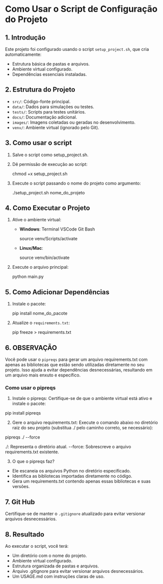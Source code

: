 # Como Usar o Script de Configuração do Projeto

## 1. Introdução

Este projeto foi configurado usando o script `setup_project.sh`, que cria automaticamente:

- Estrutura básica de pastas e arquivos.
- Ambiente virtual configurado.
- Dependências essenciais instaladas.

## 2. Estrutura do Projeto

- `src/`: Código-fonte principal.
- `data/`: Dados para simulações ou testes.
- `tests/`: Scripts para testes unitários.
- `docs/`: Documentação adicional.
- `images/`: Imagens coletadas ou geradas no desenvolvimento.
- `venv/`: Ambiente virtual (ignorado pelo Git).

## 3. Como usar o script

1. Salve o script como setup_project.sh.
2. Dê permissão de execução ao script:

      chmod +x setup_project.sh

3. Execute o script passando o nome do projeto como argumento:

      ./setup_project.sh nome_do_projeto

## 4. Como Executar o Projeto

1. Ative o ambiente virtual:
   - **Windows**: Terminal VSCode Git Bash

     source venv/Scripts/activate

   - **Linux/Mac**:

     source venv/bin/activate

2. Execute o arquivo principal:

   python main.py

## 5. Como Adicionar Dependências

1. Instale o pacote:

   pip install nome_do_pacote

2. Atualize o `requirements.txt`:

   pip freeze > requirements.txt

## 6. OBSERVAÇÃO

Você pode usar o `pipreqs` para gerar um arquivo requirements.txt com apenas as bibliotecas
que estão sendo utilizadas diretamente no seu projeto. Isso ajuda a evitar dependências desnecessárias,
resultando em um arquivo mais enxuto e específico.

### Como usar o pipreqs

1. Instale o pipreqs: Certifique-se de que o ambiente virtual está ativo e instale o pacote:

pip install pipreqs

2. Gere o arquivo requirements.txt: Execute o comando abaixo no diretório raiz do seu projeto (substitua ./ pelo caminho correto, se necessário):

pipreqs ./ --force

./: Representa o diretório atual.
--force: Sobrescreve o arquivo requirements.txt existente.

3. O que o pipreqs faz?

- Ele escaneia os arquivos Python no diretório especificado.
- Identifica as bibliotecas importadas diretamente no código.
- Gera um requirements.txt contendo apenas essas bibliotecas e suas versões.

## 7. Git Hub

Certifique-se de manter o `.gitignore` atualizado para evitar versionar arquivos desnecessários.

## 8. Resultado

Ao executar o script, você terá:

- Um diretório com o nome do projeto.
- Ambiente virtual configurado.
- Estrutura organizada de pastas e arquivos.
- Arquivo .gitignore para evitar versionar arquivos desnecessários.
- Um USAGE.md com instruções claras de uso.

